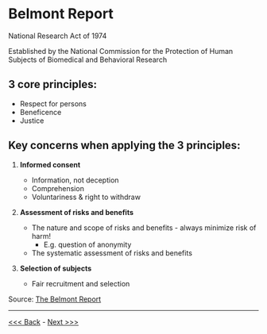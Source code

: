 # Belmont Report 

National Research Act of 1974  
 
Established by the National Commission for the Protection of Human Subjects of Biomedical and Behavioral Research

## 3 core principles:  

* Respect for persons
* Beneficence
* Justice

## Key concerns when applying the 3 principles:

1. **Informed consent**
	* Information, not deception
	* Comprehension
	* Voluntariness & right to withdraw  

2. **Assessment of risks and benefits**
	* The nature and scope of risks and benefits - always minimize risk of harm!
		* E.g. question of anonymity
	* The systematic assessment of risks and benefits  

3. **Selection of subjects**
	* Fair recruitment and selection 

Source: [The Belmont Report](https://www.hhs.gov/ohrp/regulations-and-policy/belmont-report/index.html#xbasic)  

******

[<<< Back](sections/institutional.md) - [Next >>>](sections/irb.md)